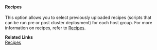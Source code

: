 
#### Recipes

This option allows you to select previously uploaded recipes (scripts that can be run pre or post cluster deployment) for each host group. For more information on recipes, refer to [Recipes](recipes.md). 

**Related Links**      
[Recipes](recipes.md) 